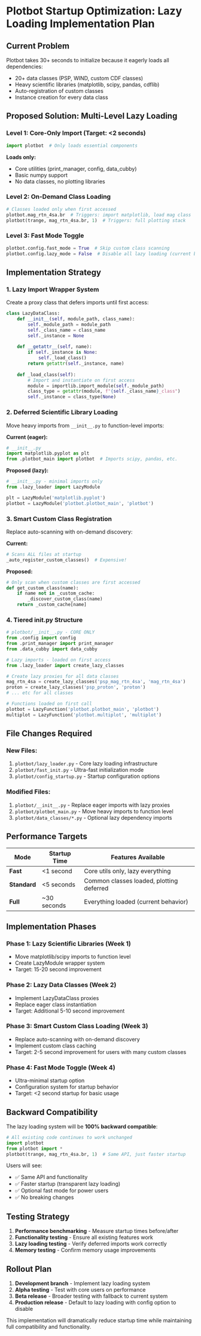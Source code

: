 # Plotbot Startup Optimization: Lazy Loading Implementation Plan

## Current Problem
Plotbot takes 30+ seconds to initialize because it eagerly loads all dependencies:
- 20+ data classes (PSP, WIND, custom CDF classes)  
- Heavy scientific libraries (matplotlib, scipy, pandas, cdflib)
- Auto-registration of custom classes
- Instance creation for every data class

## Proposed Solution: Multi-Level Lazy Loading

### Level 1: Core-Only Import (Target: <2 seconds)
```python
import plotbot  # Only loads essential components
```
**Loads only:**
- Core utilities (print_manager, config, data_cubby)
- Basic numpy support
- No data classes, no plotting libraries

### Level 2: On-Demand Class Loading
```python
# Classes loaded only when first accessed
plotbot.mag_rtn_4sa.br  # Triggers: import matplotlib, load mag class
plotbot(trange, mag_rtn_4sa.br, 1)  # Triggers: full plotting stack
```

### Level 3: Fast Mode Toggle
```python
plotbot.config.fast_mode = True  # Skip custom class scanning
plotbot.config.lazy_mode = False  # Disable all lazy loading (current behavior)
```

## Implementation Strategy

### 1. Lazy Import Wrapper System
Create a proxy class that defers imports until first access:

```python
class LazyDataClass:
    def __init__(self, module_path, class_name):
        self._module_path = module_path
        self._class_name = class_name
        self._instance = None
        
    def __getattr__(self, name):
        if self._instance is None:
            self._load_class()
        return getattr(self._instance, name)
        
    def _load_class(self):
        # Import and instantiate on first access
        module = importlib.import_module(self._module_path)
        class_type = getattr(module, f"{self._class_name}_class")
        self._instance = class_type(None)
```

### 2. Deferred Scientific Library Loading
Move heavy imports from `__init__.py` to function-level imports:

**Current (eager):**
```python
# __init__.py
import matplotlib.pyplot as plt
from .plotbot_main import plotbot  # Imports scipy, pandas, etc.
```

**Proposed (lazy):**
```python
# __init__.py - minimal imports only
from .lazy_loader import LazyModule

plt = LazyModule('matplotlib.pyplot')
plotbot = LazyModule('plotbot.plotbot_main', 'plotbot')
```

### 3. Smart Custom Class Registration
Replace auto-scanning with on-demand discovery:

**Current:**
```python
# Scans ALL files at startup
_auto_register_custom_classes()  # Expensive!
```

**Proposed:**
```python
# Only scan when custom classes are first accessed
def get_custom_class(name):
    if name not in _custom_cache:
        _discover_custom_class(name)
    return _custom_cache[name]
```

### 4. Tiered __init__.py Structure

```python
# plotbot/__init__.py - CORE ONLY
from .config import config
from .print_manager import print_manager
from .data_cubby import data_cubby

# Lazy imports - loaded on first access
from .lazy_loader import create_lazy_classes

# Create lazy proxies for all data classes
mag_rtn_4sa = create_lazy_classes('psp_mag_rtn_4sa', 'mag_rtn_4sa')
proton = create_lazy_classes('psp_proton', 'proton') 
# ... etc for all classes

# Functions loaded on first call
plotbot = LazyFunction('plotbot.plotbot_main', 'plotbot')
multiplot = LazyFunction('plotbot.multiplot', 'multiplot')
```

## File Changes Required

### New Files:
1. `plotbot/lazy_loader.py` - Core lazy loading infrastructure
2. `plotbot/fast_init.py` - Ultra-fast initialization mode
3. `plotbot/config_startup.py` - Startup configuration options

### Modified Files:
1. `plotbot/__init__.py` - Replace eager imports with lazy proxies
2. `plotbot/plotbot_main.py` - Move heavy imports to function level
3. `plotbot/data_classes/*.py` - Optional lazy dependency imports

## Performance Targets

| Mode | Startup Time | Features Available |
|------|-------------|-------------------|
| **Fast** | <1 second | Core utils only, lazy everything |
| **Standard** | <5 seconds | Common classes loaded, plotting deferred |
| **Full** | ~30 seconds | Everything loaded (current behavior) |

## Implementation Phases

### Phase 1: Lazy Scientific Libraries (Week 1)
- Move matplotlib/scipy imports to function level
- Create LazyModule wrapper system
- Target: 15-20 second improvement

### Phase 2: Lazy Data Classes (Week 2) 
- Implement LazyDataClass proxies
- Replace eager class instantiation
- Target: Additional 5-10 second improvement

### Phase 3: Smart Custom Class Loading (Week 3)
- Replace auto-scanning with on-demand discovery
- Implement custom class caching
- Target: 2-5 second improvement for users with many custom classes

### Phase 4: Fast Mode Toggle (Week 4)
- Ultra-minimal startup option
- Configuration system for startup behavior
- Target: <2 second startup for basic usage

## Backward Compatibility

The lazy loading system will be **100% backward compatible**:
```python
# All existing code continues to work unchanged
import plotbot
from plotbot import *
plotbot(trange, mag_rtn_4sa.br, 1)  # Same API, just faster startup
```

Users will see:
- ✅ Same API and functionality
- ✅ Faster startup (transparent lazy loading)
- ✅ Optional fast mode for power users
- ✅ No breaking changes

## Testing Strategy

1. **Performance benchmarking** - Measure startup times before/after
2. **Functionality testing** - Ensure all existing features work
3. **Lazy loading testing** - Verify deferred imports work correctly
4. **Memory testing** - Confirm memory usage improvements

## Rollout Plan

1. **Development branch** - Implement lazy loading system
2. **Alpha testing** - Test with core users on performance
3. **Beta release** - Broader testing with fallback to current system
4. **Production release** - Default to lazy loading with config option to disable

This implementation will dramatically reduce startup time while maintaining full compatibility and functionality.




